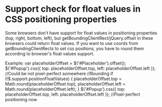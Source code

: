 Support check for float values in CSS positioning properties
============================================================

Some browsers don't have support for float values in positioning properties (top, right, bottom, left), but getBoundingClientRect/jQuery.offset in these browsers could return float values.
If you want to use coords from getBoundingClientRects to set css positions, you have to round them according to browser's float values support.

Example:
    var placeholderOffset = $('#Placeholder').offset();
    $('#Popup').css({ top: placeholderOffset.top, left: placeholderOffset.left }); //Could be not pixel-perfect somewhere
    //Rounding
    if (!$.support.positionFloatValues) {
        placeholderOffset.top = Math.round(placeholderOffset.top);
        placeholderOffset.left = Math.round(placeholderOffset.left);
    }
    $('#Popup').css({ top: placeholderOffset.top, left: placeholderOffset.left }); //Pixel-perfect positioning now
